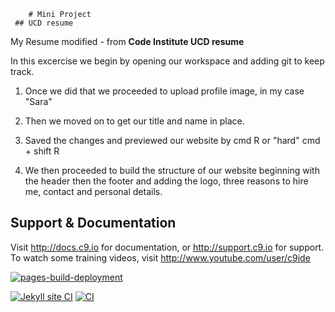         # Mini Project 
     ## UCD resume

My Resume modified - from **Code Institute UCD resume**

In this excercise we begin by opening our workspace and adding git to keep track.

1) Once we did that we proceeded to upload profile image, in my case "Sara"

2) Then we moved on to get our title and name in place. 
3) Saved the changes and previewed our website by  cmd R or "hard" cmd + shift R
4) We then proceeded to build the structure of our website beginning with the header
   then the footer and adding the logo, three reasons to hire me,
   contact and personal details.  



## Support & Documentation

Visit http://docs.c9.io for documentation, or http://support.c9.io for support.
To watch some training videos, visit http://www.youtube.com/user/c9ide

[![pages-build-deployment](https://github.com/SOliv1/sjo-resume-cv/actions/workflows/pages/pages-build-deployment/badge.svg)](https://github.com/SOliv1/sjo-resume-cv/actions/workflows/pages/pages-build-deployment)

[![Jekyll site CI](https://github.com/SOliv1/sjo-resume-cv/actions/workflows/jekyll.yml/badge.svg)](https://github.com/SOliv1/sjo-resume-cv/actions/workflows/jekyll.yml)
[![CI](https://github.com/SOliv1/sjo-resume-cv/actions/workflows/main.yml/badge.svg)](https://github.com/SOliv1/sjo-resume-cv/actions/workflows/main.yml)

